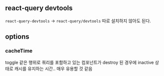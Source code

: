 ## react-query devtools
`react-query-devtools` -> `react-query/devtools`
따로 설치하지 않아도 된다.

## options
### cacheTime
toggle 같은 행위로 쿼리를 포함하고 있는 컴포넌트가 destroy 된 경우에 
inactive 상태로 캐시를 유지하는 시간.. 매우 유용할 것 같음